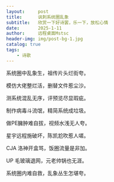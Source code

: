 ```yaml
---
layout:     post
title:      讽刺系统圈乱象
subtitle:   欣赏一下好诗罢，乐一下，放松心情
date:       2025-1-11
author:     远程桌面Mstsc
header-img: img/post-bg-1.jpg
catalog: true
tags:
    - 诗歌
---
```


系统圈中乱象生，祖传片头烂街夸。

模仿大佬整烂活，删替文件惹尘沙。

测系统混乱无序，评预览尽显瑕疵。

制作病毒斗流氓，精简系统成垃圾。

做PE臃肿难自拔，视频水浅无人夸。

星宇远程施破坏，陈凯尬吹惹人嗟。

CJA 洛神开盒骂，饭圈流量是非加。

 UP 毛玻璃退网，元老帅锅也无涯。

系统圈内难自救，乱象丛生怎堪夸。
